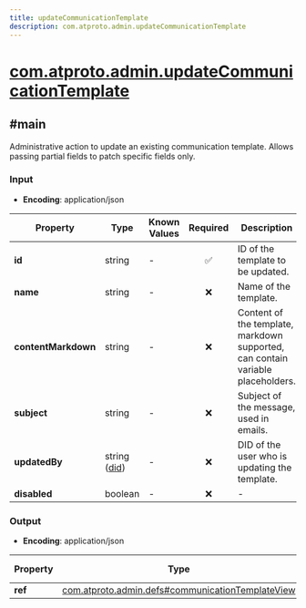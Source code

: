 ```yaml
---
title: updateCommunicationTemplate
description: com.atproto.admin.updateCommunicationTemplate
---
```


# [com.atproto.admin.updateCommunicationTemplate](https://github.com/myConsciousness/atproto.dart/blob/main/lexicons/com/atproto/admin/updateCommunicationTemplate.json)

## #main

Administrative action to update an existing communication template. Allows passing partial fields to patch specific fields only.

### Input

- **Encoding**: application/json

| Property | Type | Known Values | Required | Description |
| --- | --- | --- | :---: | --- |
| **id** | string | - | ✅ | ID of the template to be updated. |
| **name** | string | - | ❌ | Name of the template. |
| **contentMarkdown** | string | - | ❌ | Content of the template, markdown supported, can contain variable placeholders. |
| **subject** | string | - | ❌ | Subject of the message, used in emails. |
| **updatedBy** | string ([did](https://atproto.com/specs/did)) | - | ❌ | DID of the user who is updating the template. |
| **disabled** | boolean | - | ❌ | - |

### Output

- **Encoding**: application/json

| Property | Type | Known Values | Required | Description |
| --- | --- | --- | :---: | --- |
| **ref** | [com.atproto.admin.defs#communicationTemplateView](../../../../lexicons/com/atproto/admin/defs.md#communicationtemplateview) | - | ✅ | - |
